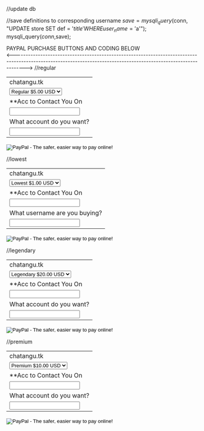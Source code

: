 

//update db

  //save definitions to corresponding username 
    $save = mysqli_query($conn, "UPDATE store SET def = '$title' WHERE  user_name = '$a'");
     mysqli_query($conn,$save);
     
     
     
     
PAYPAL PURCHASE BUTTONS AND CODING BELOW     
<----------------------------------------------------------------------------------------------------------------------------------------------------------------->
//regular
<form action="https://www.paypal.com/cgi-bin/webscr" method="post" target="_top">
<input type="hidden" name="cmd" value="_s-xclick">
<input type="hidden" name="hosted_button_id" value="E7FFKCPYWE2ZJ">
<table>
<tr><td><input type="hidden" name="on0" value="chatangu.tk">chatangu.tk</td></tr><tr><td><select name="os0">
<option value="Regular">Regular $5.00 USD</option>
</select> </td></tr>
<tr><td><input type="hidden" name="on1" value="**Acc to Contact You On">**Acc to Contact You On</td></tr><tr><td><input type="text" name="os1" maxlength="200"></td></tr>
<tr><td><input type="hidden" name="on2" value="What account do you want?">What account do you want?</td></tr><tr><td><input type="text" name="os2" maxlength="200"></td></tr>
</table>
<input type="hidden" name="currency_code" value="USD">
<input type="image" src="https://www.paypalobjects.com/en_US/i/btn/btn_buynowCC_LG.gif" border="0" name="submit" alt="PayPal - The safer, easier way to pay online!">
<img alt="" border="0" src="https://www.paypalobjects.com/en_US/i/scr/pixel.gif" width="1" height="1">
</form>


//lowest
<form action="https://www.paypal.com/cgi-bin/webscr" method="post" target="_top">
<input type="hidden" name="cmd" value="_s-xclick">
<input type="hidden" name="hosted_button_id" value="YJU9LC27X5SG4">
<table>
<tr><td><input type="hidden" name="on0" value="chatangu.tk">chatangu.tk</td></tr><tr><td><select name="os0">
	<option value="Lowest">Lowest $1.00 USD</option>
</select> </td></tr>
<tr><td><input type="hidden" name="on1" value="**Acc to Contact You On">**Acc to Contact You On</td></tr><tr><td><input type="text" name="os1" maxlength="200"></td></tr>
<tr><td><input type="hidden" name="on2" value="What username are you buying?">What username are you buying?</td></tr><tr><td><input type="text" name="os2" maxlength="200"></td></tr>
</table>
<input type="hidden" name="currency_code" value="USD">
<input type="image" src="https://www.paypalobjects.com/en_US/i/btn/btn_buynowCC_LG.gif" border="0" name="submit" alt="PayPal - The safer, easier way to pay online!">
<img alt="" border="0" src="https://www.paypalobjects.com/en_US/i/scr/pixel.gif" width="1" height="1">
</form>


//legendary
<form action="https://www.paypal.com/cgi-bin/webscr" method="post" target="_top">
<input type="hidden" name="cmd" value="_s-xclick">
<input type="hidden" name="hosted_button_id" value="CJ22MZ9JB3JYE">
<table>
<tr><td><input type="hidden" name="on0" value="chatangu.tk">chatangu.tk</td></tr><tr><td><select name="os0">
	<option value="Legendary">Legendary $20.00 USD</option>
</select> </td></tr>
<tr><td><input type="hidden" name="on1" value="**Acc to Contact You On">**Acc to Contact You On</td></tr><tr><td><input type="text" name="os1" maxlength="200"></td></tr>
<tr><td><input type="hidden" name="on2" value="What account do you want?">What account do you want?</td></tr><tr><td><input type="text" name="os2" maxlength="200"></td></tr>
</table>
<input type="hidden" name="currency_code" value="USD">
<input type="image" src="https://www.paypalobjects.com/en_US/i/btn/btn_buynowCC_LG.gif" border="0" name="submit" alt="PayPal - The safer, easier way to pay online!">
<img alt="" border="0" src="https://www.paypalobjects.com/en_US/i/scr/pixel.gif" width="1" height="1">
</form>


//premium
<form action="https://www.paypal.com/cgi-bin/webscr" method="post" target="_top">
<input type="hidden" name="cmd" value="_s-xclick">
<input type="hidden" name="hosted_button_id" value="JF2U97TXVTKUE">
<table>
<tr><td><input type="hidden" name="on0" value="chatangu.tk">chatangu.tk</td></tr><tr><td><select name="os0">
	<option value="Premium">Premium $10.00 USD</option>
</select> </td></tr>
<tr><td><input type="hidden" name="on1" value="**Acc to Contact You On">**Acc to Contact You On</td></tr><tr><td><input type="text" name="os1" maxlength="200"></td></tr>
<tr><td><input type="hidden" name="on2" value="What account do you want?">What account do you want?</td></tr><tr><td><input type="text" name="os2" maxlength="200"></td></tr>
</table>
<input type="hidden" name="currency_code" value="USD">
<input type="image" src="https://www.paypalobjects.com/en_US/i/btn/btn_buynowCC_LG.gif" border="0" name="submit" alt="PayPal - The safer, easier way to pay online!">
<img alt="" border="0" src="https://www.paypalobjects.com/en_US/i/scr/pixel.gif" width="1" height="1">
</form>


